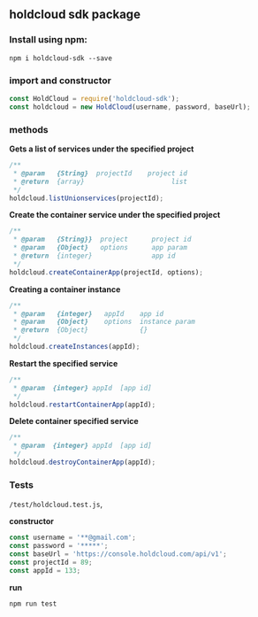 ## holdcloud sdk package

### Install using npm:
```
npm i holdcloud-sdk --save
```

### import and constructor
```javascript
const HoldCloud = require('holdcloud-sdk');
const holdcloud = new HoldCloud(username, password, baseUrl);
```

### methods

**Gets a list of services under the specified project**

```javascript
/**
 * @param   {String}  projectId    project id
 * @return  {array}         			 list
 */
holdcloud.listUnionservices(projectId);
```

**Create the container service under the specified project**

```javascript
/**
 * @param   {String}}  project  	project id
 * @param   {Object}   options  	app param
 * @return  {integer}         		app id
 */
holdcloud.createContainerApp(projectId, options);
```

**Creating a container instance**

```javascript
/**
 * @param   {integer}  	appId    app id
 * @param   {Object}  	options  instance param
 * @return  {Object}           	 {}
 */
holdcloud.createInstances(appId);
```

**Restart the specified service**

```javascript
/**
 * @param  {integer} appId  [app id]
 */
holdcloud.restartContainerApp(appId);
```

**Delete container specified service**

```javascript
/**
 * @param  {integer} appId  [app id]
 */
holdcloud.destroyContainerApp(appId);
```

### Tests
`/test/holdcloud.test.js`,

**constructor**

```javascript
const username = '**@gmail.com';
const password = '*****';
const baseUrl = 'https://console.holdcloud.com/api/v1';
const projectId = 89;
const appId = 133;
```

**run**

```
npm run test
```


